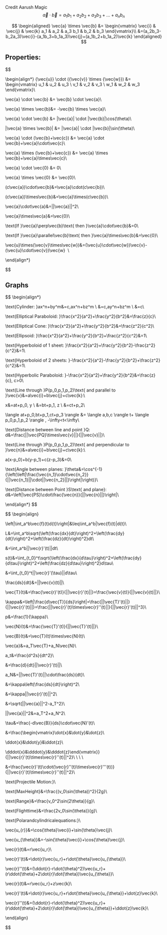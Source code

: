 Credit Aarush Magic
$$\vec{a} \cdot \vec{b} = a_1b_1+a_2b_2+a_3b_3+...+a_nb_n$$

$$
\begin{aligned}
\vec{a} \times \vec{b} &=
\begin{vmatrix} \vec{i} & \vec{j} & \vec{k}
a_1 & a_2 & a_3
b_1 & b_2 & b_3  \end{vmatrix}\\
&=(a_2b_3-b_2a_3)\vec{i}-(a_1b_3+b_1a_3)\vec{j}+(a_1b_2+b_1a_2)\vec{k}
\end{aligned}
$$

## Properties:
$$

\begin{align*}
{\vec{u}} \cdot ({\vec{v}} \times {\vec{w}}) &= 
\begin{vmatrix}
    u_1 & u_2 & u_3 \\
    v_1 & v_2 & v_3 \\
    w_1 & w_2 & w_3 
\end{vmatrix}\\

\vec{a} \cdot \vec{b} &= \vec{b} \cdot \vec{a}\\

\vec{a} \times \vec{b}&= -\vec{b} \times \vec{a}\\

\vec{a} \cdot \vec{b} &= |\vec{a}| \cdot |\vec{b}|\cos(\theta)\\

|\vec{a} \times \vec{b}| &= |\vec{a}| \cdot |\vec{b}|\sin(\theta)\\

\vec{a} \cdot (\vec{b}+\vec{c}) &= \vec{a} \cdot \vec{b}+\vec{a}\cdot\vec{c}\\

\vec{a} \times (\vec{b}+\vec{c}) &= \vec{a} \times \vec{b}+\vec{a}\times\vec{c}\\

\vec{a} \cdot \vec{0} &= 0\\

\vec{a} \times \vec{0} &= \vec{0}\\

(c\vec{a})\cdot\vec{b}&=\vec{a}\cdot(c\vec{b})\\

(c\vec{a})\times\vec{b}&=\vec{a}\times(c\vec{b})\\

\vec{a}\cdot\vec{a}&=||\vec{a}||^2\\

\vec{a}\times\vec{a}&=\vec{0}\\

\text{If }\vec{a}\perp\vec{b}\text{ then }\vec{a}\cdot\vec{b}&=0\\

\text{If }\vec{a}\parallel\vec{b}\text{ then }\vec{a}\times\vec{b}&=\vec{0}\\

\vec{u}\times(\vec{v}\times\vec{w})&=(\vec{u}\cdot\vec{w})\vec{v}-(\vec{u}\cdot\vec{v})\vec{w}  \\

\end{align*}

$$

## Graphs

$$
\begin{align*}

\text{Cylinder: }ax^n+by^m&=c,ax^n+bz^m \\ &=c,ay^n+bz^m \\ &=c\\

\text{Elliptical Paraboloid: }\frac{x^2}{a^2}+\frac{y^2}{b^2}&=\frac{z}{c}\\

\text{Elliptical Cone: }\frac{x^2}{a^2}+\frac{y^2}{b^2}&=\frac{z^2}{c^2}\\

\text{Ellipsoid: }\frac{x^2}{a^2}+\frac{y^2}{b^2}+\frac{z^2}{c^2}&=1\\

\text{Hyperboloid of 1 sheet: }\frac{x^2}{a^2}+\frac{y^2}{b^2}-\frac{z^2}{c^2}&=1\\

\text{Hyperboloid of 2 sheets: }-\frac{x^2}{a^2}-\frac{y^2}{b^2}+\frac{z^2}{c^2}&=1\\

\text{Hyperbolic Paraboloid: }-\frac{x^2}{a^2}+\frac{y^2}{b^2}&=\frac{z}{c}, c>0\\

\text{Line through }P(p_0,p_1,p_2)\text{ and parallel to }\vec{v}&=a\vec{i}+b\vec{j}+c\vec{k}:\\

x&=at+p_0, y \\ &=bt+p_1, z \\ &=ct+p_2\\

\langle at+p_0,bt+p_1,ct+p_3 \rangle &= \langle a,b,c \rangle t+ \langle p_0,p_1,p_2 \rangle , -\infty<t<\infty\\

\text{Distance between line and point }Q: d&=\frac{||\vec{PQ}\times\vec{v}||}{||\vec{v}||}\\

\text{Line through }P(p_0,p_1,p_2)\text{ and perpendicular to }\vec{n}&=a\vec{i}+b\vec{j}+c\vec{k}:\\

a(x-p_0)+b(y-p_1)+c(z-p_3)&=0\\

\text{Angle between planes: }\theta&=\cos^{-1}{\left(\left|\frac{\vec{n_1}\cdot\vec{n_2}}{||\vec{n_1}||\cdot||\vec{n_2}||}\right|\right)}\\

\text{Distance between Point }S\text{ and plane}: d&=\left|\vec{PS}\cdot\frac{\vec{n}}{||\vec{n}||}\right|\\

\end{align*}
$$

  $$
\begin{align}

\left\|\int_a^b\vec{f}(t)d{t}\right\|&\leq\int_a^b\|\vec{f}(t)\|d{t}\\

L&=\int_a^b\sqrt{\left(\frac{dx}{dt}\right)^2+\left(\frac{dy}{dt}\right)^2+\left(\frac{dz}{dt}\right)^2}dt\\

&=\int_a^b||\vec{r}'(t)||dt\\

s(t)&=\int_{t_0}^t\sqrt{\left(\frac{dx}{d\tau}\right)^2+\left(\frac{dy}{d\tau}\right)^2+\left(\frac{dz}{d\tau}\right)^2}d\tau\\

&=\int_{t_0}^t||\vec{r}'(\tau)||d\tau\\

\frac{ds}{dt}&=||\vec{v}(t)||\\

\vec{T}(t)&=\frac{\vec{r}'(t)}{||\vec{r}'(t)||}=\frac{\vec{v}(t)}{||\vec{v}(t)||}\\

\kappa&=\left\|\frac{d\vec{T}}{ds}\right\|=\frac{||\vec{T}'(t)||}{||\vec{r}'(t)||}=\frac{||\vec{r}'(t)\times\vec{r}''(t)||}{||\vec{r}'(t)||^3}\\

p&=\frac{1}{\kappa}\\

\vec{N}(t)&=\frac{\vec{T}'(t)}{||\vec{T}'(t)||}\\

\vec{B}(t)&=\vec{T}(t)\times\vec{N}(t)\\

\vec{a}&=a_T\vec{T}+a_N\vec{N}\\

a_t&=\frac{d^2s}{dt^2}\\

&=\frac{d}{dt}||\vec{r}'(t)||\\

a_N&=||\vec{T}'(t)||\cdot\frac{ds}{dt}\\

&=\kappa\left(\frac{ds}{dt}\right)^2\\

&=\kappa||\vec{r}'(t)||^2\\

&=\sqrt{||\vec{a}||^2-a_T^2}\\

||\vec{a}||^2&=a_T^2+a_N^2\\

\tau&=\frac{-d\vec{B}}{ds}\cdot\vec{N}'(t)\\

&=\frac{\begin{vmatrix}\dot{x}&\dot{y}&\dot{z}\\

\ddot{x}&\ddot{y}&\ddot{z}\\

\dddot{x}&\dddot{y}&\dddot{z}\end{vmatrix}}
{||\vec{r}'(t)\times\vec{r}''(t)||^2}\\ \\ \\ \\

&=\frac{\vec{r}'(t)\cdot(\vec{r}''(t)\times\vec{r}'''(t))}{||\vec{r}'(t)\times\vec{r}''(t)||^2}\\

\text{Projectile Motion:}\\

\text{MaxHeight}&=\frac{(v_0\sin(\theta))^2}{2g}\\

\text{Range}&=\frac{v_0^2\sin(2\theta)}{g}\\

\text{Flighttime}&=\frac{2v_0\sin(\theta)}{g}\\

\text{Polarandcylindricalequations:}\\

\vec{u_{r}}&=\cos{\theta}\vec{i}+\sin{\theta}\vec{j}\\

\vec{u_{\theta}}&=-\sin{\theta}\vec{i}+\cos{\theta}\vec{j}\\

\vec{r}(t)&=r\vec{u_r}\\

\vec{r}'(t)&=\dot{r}\vec{u_r}+r\dot{\theta}\vec{u_{\theta}}\\

\vec{r}''(t)&=(\ddot{r}-r\dot{\theta}^2)\vec{u_r}+(r\ddot{\theta}+2\dot{r}\dot{\theta})\vec{u_{\theta}}\\

\vec{r}(t)&=r\vec{u_r}+z\vec{k}\\

\vec{r}'(t)&=\dot{r}\vec{u_r}+r\dot{\theta}\vec{u_{\theta}}+\dot{z}\vec{k}\\

\vec{r}''(t)&=(\ddot{r}-r\dot{\theta}^2)\vec{u_r}+(r\ddot{\theta}+2\dot{r}\dot{\theta})\vec{u_{\theta}}+\ddot{z}\vec{k}\\

\end{align}

$$
